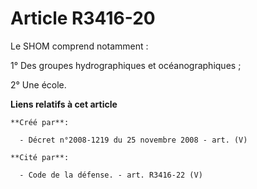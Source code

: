 # Article R3416-20

Le SHOM comprend notamment :

1° Des groupes hydrographiques et océanographiques ;

2° Une école.

**Liens relatifs à cet article**

	**Créé par**:

	  - Décret n°2008-1219 du 25 novembre 2008 - art. (V)

	**Cité par**:

	  - Code de la défense. - art. R3416-22 (V)
